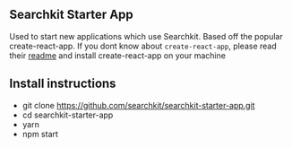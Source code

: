 ## Searchkit Starter App

Used to start new applications which use Searchkit. Based off the popular create-react-app. If you dont know about `create-react-app`, please read their [readme](https://github.com/facebookincubator/create-react-app/blob/master/README.md) and install create-react-app on your machine 

##  Install instructions

- git clone https://github.com/searchkit/searchkit-starter-app.git
- cd searchkit-starter-app
- yarn
- npm start
